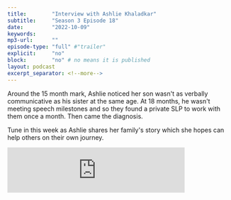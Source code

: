 ```yaml
---
title:        "Interview with Ashlie Khaladkar"
subtitle:     "Season 3 Episode 18"
date:         "2022-10-09"
keywords:
mp3-url:      ""
episode-type: "full" #"trailer"
explicit:     "no"
block:        "no" # no means it is published
layout: podcast
excerpt_separator: <!--more-->
---
```


Around the 15 month mark, Ashlie noticed her son wasn't as verbally communicative as his sister at the same age. At 18 months, he wasn't meeting speech milestones and so they found a private SLP to work with them once a month. Then came the diagnosis.

Tune in this week as Ashlie shares her family's story which she hopes can help others on their own journey.

<iframe src="https://anchor.fm/somestutterluh/embed/episodes/Interview-with-Ashlie-Khaladkar-e1ouupo" height="102px" width="400px" frameborder="0" scrolling="no"></iframe>
